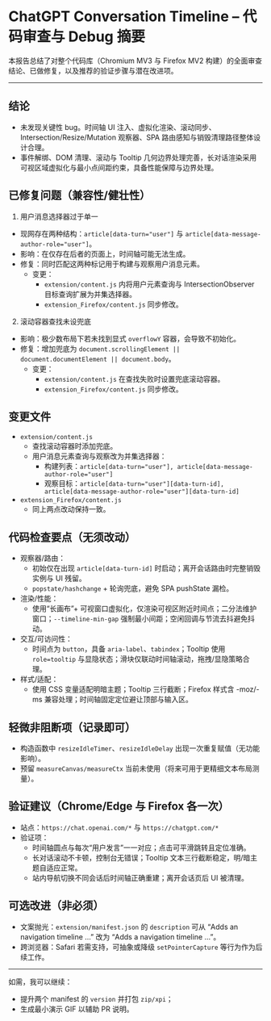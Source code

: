 # ChatGPT Conversation Timeline – 代码审查与 Debug 摘要

本报告总结了对整个代码库（Chromium MV3 与 Firefox MV2 构建）的全面审查结论、已做修复，以及推荐的验证步骤与潜在改进项。

---

## 结论
- 未发现关键性 bug。时间轴 UI 注入、虚拟化渲染、滚动同步、Intersection/Resize/Mutation 观察器、SPA 路由感知与销毁清理路径整体设计合理。
- 事件解绑、DOM 清理、滚动与 Tooltip 几何边界处理完善，长对话渲染采用可视区域虚拟化与最小点间距约束，具备性能保障与边界处理。

## 已修复问题（兼容性/健壮性）
1) 用户消息选择器过于单一
- 现网存在两种结构：`article[data-turn="user"]` 与 `article[data-message-author-role="user"]`。
- 影响：在仅存在后者的页面上，时间轴可能无法生成。
- 修复：同时匹配这两种标记用于构建与观察用户消息元素。
  - 变更：
    - `extension/content.js` 内将用户元素查询与 IntersectionObserver 目标查询扩展为并集选择器。
    - `extension_Firefox/content.js` 同步修改。

2) 滚动容器查找未设兜底
- 影响：极少数布局下若未找到显式 `overflowY` 容器，会导致不初始化。
- 修复：增加兜底为 `document.scrollingElement || document.documentElement || document.body`。
  - 变更：
    - `extension/content.js` 在查找失败时设置兜底滚动容器。
    - `extension_Firefox/content.js` 同步修改。

## 变更文件
- `extension/content.js`
  - 查找滚动容器时添加兜底。
  - 用户消息元素查询与观察改为并集选择器：
    - 构建列表：`article[data-turn="user"], article[data-message-author-role="user"]`
    - 观察目标：`article[data-turn="user"][data-turn-id], article[data-message-author-role="user"][data-turn-id]`
- `extension_Firefox/content.js`
  - 同上两点改动保持一致。

## 代码检查要点（无须改动）
- 观察器/路由：
  - 初始仅在出现 `article[data-turn-id]` 时启动；离开会话路由时完整销毁实例与 UI 残留。
  - `popstate/hashchange` + 轮询兜底，避免 SPA pushState 漏检。
- 渲染/性能：
  - 使用“长画布”+ 可视窗口虚拟化，仅渲染可视区附近时间点；二分法维护窗口；`--timeline-min-gap` 强制最小间距；空闲回调与节流去抖避免抖动。
- 交互/可访问性：
  - 时间点为 `button`，具备 `aria-label`、`tabindex`；Tooltip 使用 `role=tooltip` 与显隐状态；滑块仅联动时间轴滚动，拖拽/显隐策略合理。
- 样式/适配：
  - 使用 CSS 变量适配明暗主题；Tooltip 三行截断；Firefox 样式含 -moz/-ms 兼容处理；时间轴固定定位避让顶部与输入区。

## 轻微非阻断项（记录即可）
- 构造函数中 `resizeIdleTimer`、`resizeIdleDelay` 出现一次重复赋值（无功能影响）。
- 预留 `measureCanvas/measureCtx` 当前未使用（将来可用于更精细文本布局测量）。

## 验证建议（Chrome/Edge 与 Firefox 各一次）
- 站点：`https://chat.openai.com/*` 与 `https://chatgpt.com/*`
- 验证项：
  - 时间轴圆点与每次“用户发言”一一对应；点击可平滑跳转且定位准确。
  - 长对话滚动不卡顿，控制台无错误；Tooltip 文本三行截断稳定，明/暗主题自适应正常。
  - 站内导航切换不同会话后时间轴正确重建；离开会话页后 UI 被清理。

## 可选改进（非必须）
- 文案抛光：`extension/manifest.json` 的 `description` 可从 “Adds an navigation timeline …” 改为 “Adds a navigation timeline …”。
- 跨浏览器：Safari 若需支持，可抽象或降级 `setPointerCapture` 等行为作为后续工作。

---

如需，我可以继续：
- 提升两个 manifest 的 `version` 并打包 `zip/xpi`；
- 生成最小演示 GIF 以辅助 PR 说明。

